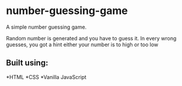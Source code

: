 # number-guessing-game
A simple number guessing game.

Random number is generated and you have to guess it. In every wrong guesses, you got a hint either your number is to high or too low

## Built using:
*HTML
*CSS
*Vanilla JavaScript

